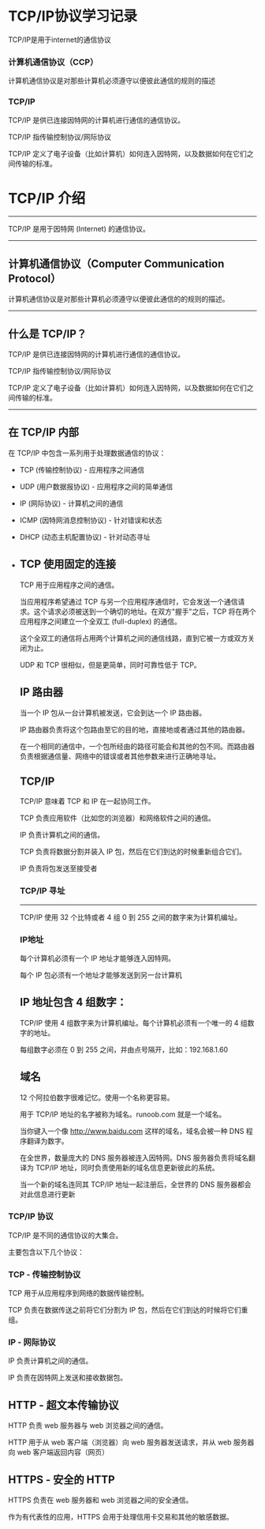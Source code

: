 # TCP/IP协议学习记录

TCP/IP是用于internet的通信协议

### 计算机通信协议（CCP）

计算机通信协议是对那些计算机必须遵守以便彼此通信的规则的描述

### TCP/IP

TCP/IP 是供已连接因特网的计算机进行通信的通信协议。

TCP/IP 指传输控制协议/网际协议

TCP/IP 定义了电子设备（比如计算机）如何连入因特网，以及数据如何在它们之间传输的标准。

# TCP/IP 介绍

------

TCP/IP 是用于因特网 (Internet) 的通信协议。

------

## 计算机通信协议（Computer Communication Protocol）

计算机通信协议是对那些计算机必须遵守以便彼此通信的的规则的描述。

------

## 什么是 TCP/IP？

TCP/IP 是供已连接因特网的计算机进行通信的通信协议。

TCP/IP 指传输控制协议/网际协议

TCP/IP 定义了电子设备（比如计算机）如何连入因特网，以及数据如何在它们之间传输的标准。

------

## 在 TCP/IP 内部

在 TCP/IP 中包含一系列用于处理数据通信的协议：

- TCP (传输控制协议) - 应用程序之间通信

- UDP (用户数据报协议) - 应用程序之间的简单通信

- IP (网际协议) - 计算机之间的通信

- ICMP (因特网消息控制协议) - 针对错误和状态

- DHCP (动态主机配置协议) - 针对动态寻址

- ## TCP 使用固定的连接

  TCP 用于应用程序之间的通信。

  当应用程序希望通过 TCP 与另一个应用程序通信时，它会发送一个通信请求。这个请求必须被送到一个确切的地址。在双方"握手"之后，TCP 将在两个应用程序之间建立一个全双工 (full-duplex) 的通信。

  这个全双工的通信将占用两个计算机之间的通信线路，直到它被一方或双方关闭为止。

  UDP 和 TCP 很相似，但是更简单，同时可靠性低于 TCP。

  ## IP 路由器

  当一个 IP 包从一台计算机被发送，它会到达一个 IP 路由器。

  IP 路由器负责将这个包路由至它的目的地，直接地或者通过其他的路由器。

  在一个相同的通信中，一个包所经由的路径可能会和其他的包不同。而路由器负责根据通信量、网络中的错误或者其他参数来进行正确地寻址。

  ## TCP/IP

  TCP/IP 意味着 TCP 和 IP 在一起协同工作。

  TCP 负责应用软件（比如您的浏览器）和网络软件之间的通信。

  IP 负责计算机之间的通信。

  TCP 负责将数据分割并装入 IP 包，然后在它们到达的时候重新组合它们。

  IP 负责将包发送至接受者

  ### TCP/IP 寻址

  ------

  TCP/IP 使用 32 个比特或者 4 组 0 到 255 之间的数字来为计算机编址。

  ### IP地址

  每个计算机必须有一个 IP 地址才能够连入因特网。

  每个 IP 包必须有一个地址才能够发送到另一台计算机

  ## IP 地址包含 4 组数字：

  TCP/IP 使用 4 组数字来为计算机编址。每个计算机必须有一个唯一的 4 组数字的地址。

  每组数字必须在 0 到 255 之间，并由点号隔开，比如：192.168.1.60

  ## 域名

  12 个阿拉伯数字很难记忆。使用一个名称更容易。

  用于 TCP/IP 地址的名字被称为域名。runoob.com 就是一个域名。

  当你键入一个像 http://www.baidu.com 这样的域名，域名会被一种 DNS 程序翻译为数字。

  在全世界，数量庞大的 DNS 服务器被连入因特网。DNS 服务器负责将域名翻译为 TCP/IP 地址，同时负责使用新的域名信息更新彼此的系统。

  当一个新的域名连同其 TCP/IP 地址一起注册后，全世界的 DNS 服务器都会对此信息进行更新

### TCP/IP 协议

TCP/IP 是不同的通信协议的大集合。

主要包含以下几个协议：

### TCP - 传输控制协议

TCP 用于从应用程序到网络的数据传输控制。

TCP 负责在数据传送之前将它们分割为 IP 包，然后在它们到达的时候将它们重组。

### IP - 网际协议

IP 负责计算机之间的通信。

IP 负责在因特网上发送和接收数据包。

## HTTP - 超文本传输协议

HTTP 负责 web 服务器与 web 浏览器之间的通信。

HTTP 用于从 web 客户端（浏览器）向 web 服务器发送请求，并从 web 服务器向 web 客户端返回内容（网页）

## HTTPS - 安全的 HTTP

HTTPS 负责在 web 服务器和 web 浏览器之间的安全通信。

作为有代表性的应用，HTTPS 会用于处理信用卡交易和其他的敏感数据。